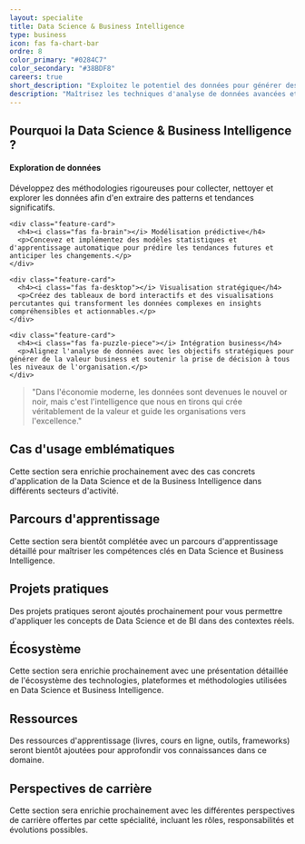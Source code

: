 ```yaml
---
layout: specialite
title: Data Science & Business Intelligence
type: business
icon: fas fa-chart-bar
ordre: 8
color_primary: "#0284C7"
color_secondary: "#38BDF8"
careers: true
short_description: "Exploitez le potentiel des données pour générer des insights stratégiques, prendre des décisions éclairées et créer un avantage concurrentiel durable."
description: "Maîtrisez les techniques d'analyse de données avancées et les outils de business intelligence pour transformer les données brutes en connaissances actionnables qui guident la stratégie d'entreprise et optimisent les performances."
---
```


<section id="overview">
  <h2><i class="fas fa-lightbulb"></i> Pourquoi la Data Science & Business Intelligence ?</h2>
  
  <div class="card-grid">
    <div class="feature-card">
      <h4><i class="fas fa-search"></i> Exploration de données</h4>
      <p>Développez des méthodologies rigoureuses pour collecter, nettoyer et explorer les données afin d'en extraire des patterns et tendances significatifs.</p>
    </div>
    
    <div class="feature-card">
      <h4><i class="fas fa-brain"></i> Modélisation prédictive</h4>
      <p>Concevez et implémentez des modèles statistiques et d'apprentissage automatique pour prédire les tendances futures et anticiper les changements.</p>
    </div>
    
    <div class="feature-card">
      <h4><i class="fas fa-desktop"></i> Visualisation stratégique</h4>
      <p>Créez des tableaux de bord interactifs et des visualisations percutantes qui transforment les données complexes en insights compréhensibles et actionnables.</p>
    </div>
    
    <div class="feature-card">
      <h4><i class="fas fa-puzzle-piece"></i> Intégration business</h4>
      <p>Alignez l'analyse de données avec les objectifs stratégiques pour générer de la valeur business et soutenir la prise de décision à tous les niveaux de l'organisation.</p>
    </div>
  </div>
  
  <blockquote class="mt-4">
    <p>"Dans l'économie moderne, les données sont devenues le nouvel or noir, mais c'est l'intelligence que nous en tirons qui crée véritablement de la valeur et guide les organisations vers l'excellence."</p>
  </blockquote>
</section>

<section id="cases">
  <h2><i class="fas fa-briefcase"></i> Cas d'usage emblématiques</h2>
  
  <p>Cette section sera enrichie prochainement avec des cas concrets d'application de la Data Science et de la Business Intelligence dans différents secteurs d'activité.</p>
</section>

<section id="roadmap">
  <h2><i class="fas fa-map"></i> Parcours d'apprentissage</h2>
  
  <p>Cette section sera bientôt complétée avec un parcours d'apprentissage détaillé pour maîtriser les compétences clés en Data Science et Business Intelligence.</p>
</section>

<section id="hands-on">
  <h2><i class="fas fa-laptop-code"></i> Projets pratiques</h2>
  
  <p>Des projets pratiques seront ajoutés prochainement pour vous permettre d'appliquer les concepts de Data Science et de BI dans des contextes réels.</p>
</section>

<section id="ecosystem">
  <h2><i class="fas fa-network-wired"></i> Écosystème</h2>
  
  <p>Cette section sera enrichie prochainement avec une présentation détaillée de l'écosystème des technologies, plateformes et méthodologies utilisées en Data Science et Business Intelligence.</p>
</section>

<section id="resources">
  <h2><i class="fas fa-book"></i> Ressources</h2>
  
  <p>Des ressources d'apprentissage (livres, cours en ligne, outils, frameworks) seront bientôt ajoutées pour approfondir vos connaissances dans ce domaine.</p>
</section>

<section id="career">
  <h2><i class="fas fa-briefcase"></i> Perspectives de carrière</h2>
  
  <p>Cette section sera enrichie prochainement avec les différentes perspectives de carrière offertes par cette spécialité, incluant les rôles, responsabilités et évolutions possibles.</p>
</section> 
